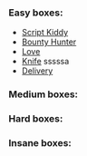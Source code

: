 ### Easy boxes:
- [Script Kiddy](htb/easy_boxes/ScriptKiddy)
- [Bounty Hunter](htb/easy_boxes/BountyHunter)
- [Love](htb/easy_boxes/Love)
- [Knife](htb/easy_boxes/Knife) sssssa
- [Delivery](/docs/htb/easy_boxes/Delivery)


### Medium boxes:

### Hard boxes:

### Insane boxes: